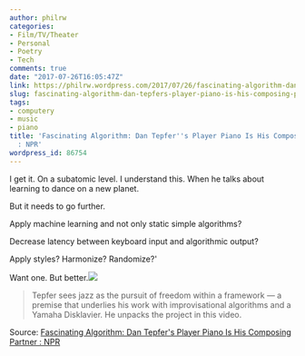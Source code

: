 ```yaml
---
author: philrw
categories:
- Film/TV/Theater
- Personal
- Poetry
- Tech
comments: true
date: "2017-07-26T16:05:47Z"
link: https://philrw.wordpress.com/2017/07/26/fascinating-algorithm-dan-tepfers-player-piano-is-his-composing-partner-npr/
slug: fascinating-algorithm-dan-tepfers-player-piano-is-his-composing-partner-npr
tags:
- computery
- music
- piano
title: 'Fascinating Algorithm: Dan Tepfer''s Player Piano Is His Composing Partner
  : NPR'
wordpress_id: 86754
---
```


I get it. On a subatomic level. I understand this. When he talks about learning to dance on a new planet.

But it needs to go further.

Apply machine learning and not only static simple algorithms?

Decrease latency between keyboard input and algorithmic output?

Apply styles? Harmonize? Randomize?'

Want one. But better.[![](https://philrw.files.wordpress.com/2017/07/dan1_wide-4d511594734655bc39d09d97e5d484be0a44c316.jpg)](http://www.npr.org/2017/07/24/538677517/fascinating-algorithm-dan-tepfers-player-piano-is-his-composing-partner?utm_campaign=storyshare&utm_source=twitter.com&utm_medium=social)


<blockquote>Tepfer sees jazz as the pursuit of freedom within a framework — a premise that underlies his work with improvisational algorithms and a Yamaha Disklavier. He unpacks the project in this video.</blockquote>


Source: [Fascinating Algorithm: Dan Tepfer's Player Piano Is His Composing Partner : NPR](http://www.npr.org/2017/07/24/538677517/fascinating-algorithm-dan-tepfers-player-piano-is-his-composing-partner)
